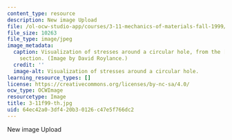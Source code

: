 ```yaml
---
content_type: resource
description: New image Upload
file: /ol-ocw-studio-app/courses/3-11-mechanics-of-materials-fall-1999/64ec42a03df420b30126c47e5f766dc2_3-11f99-th.jpg
file_size: 10263
file_type: image/jpeg
image_metadata:
  caption: Visualization of stresses around a circular hole, from the [related resources](/courses/3-11-mechanics-of-materials-fall-1999/pages/related-resources)
    section. (Image by David Roylance.)
  credit: ''
  image-alt: Visualization of stresses around a circular hole.
learning_resource_types: []
license: https://creativecommons.org/licenses/by-nc-sa/4.0/
ocw_type: OCWImage
resourcetype: Image
title: 3-11f99-th.jpg
uid: 64ec42a0-3df4-20b3-0126-c47e5f766dc2
---
```

New image Upload